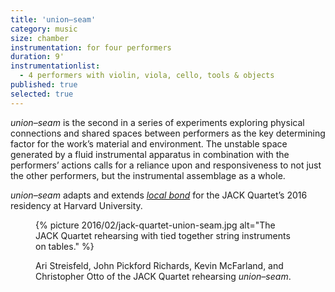 ```yaml
---
title: 'union–seam'
category: music
size: chamber
instrumentation: for four performers
duration: 9'
instrumentationlist:
  - 4 performers with violin, viola, cello, tools & objects
published: true
selected: true
---
```


*union–seam* is the second in a series of experiments exploring physical connections and shared spaces between performers as the key determining factor for the work’s material and environment. The unstable space generated by a fluid instrumental apparatus in combination with the performers’ actions calls for a reliance upon and responsiveness to not just the other performers, but the instrumental assemblage as a whole.

*union–seam* adapts and extends *[local bond][574445d9]* for the JACK Quartet’s 2016 residency at Harvard University.

  [574445d9]: http://chrisswithinbank.net/2015/10/local-bond/ "local bond"

<figure>
  {% picture 2016/02/jack-quartet-union-seam.jpg alt="The JACK Quartet rehearsing with tied together string instruments on tables." %}

  <figcaption markdown="1">

  Ari Streisfeld, John Pickford Richards, Kevin McFarland, and Christopher Otto of the JACK Quartet rehearsing <em>union–seam</em>.

  </figcaption>
</figure>
